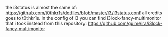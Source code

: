 the i3status is almost the same of:
 https://github.com/t0thkr1s/dotfiles/blob/master/i3/i3status.conf
all credits goes to t0thkr1s.
In the config of i3 you can find i3lock-fancy-multimonitor that i took instead from this repository:
https://github.com/guimeira/i3lock-fancy-multimonitor
